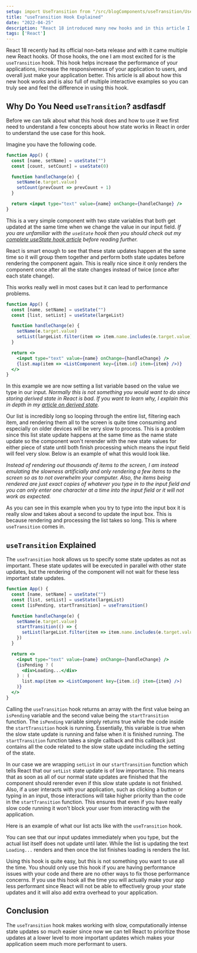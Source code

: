 ```yaml
---
setup: import UseTransition from "/src/blogComponents/useTransition/UseTransition.jsx"
title: "useTransition Hook Explained"
date: "2022-04-25"
description: "React 18 introduced many new hooks and in this article I will be talking about useTransition which is the most useful of those hooks."
tags: ['React']
---
```


React 18 recently had its official non-beta release and with it came multiple new React hooks. Of those hooks, the one I am most excited for is the `useTransition` hook. This hook helps increase the performance of your applications, increase the responsiveness of your application to users, and overall just make your application better. This article is all about how this new hook works and is also full of multiple interactive examples so you can truly see and feel the difference in using this hook.

## Why Do You Need `useTransition`? asdfasdf

Before we can talk about what this hook does and how to use it we first need to understand a few concepts about how state works in React in order to understand the use case for this hook.

Imagine you have the following code.
```jsx
function App() {
  const [name, setName] = useState("")
  const [count, setCount] = useState(0)

  function handleChange(e) {
    setName(e.target.value)
    setCount(prevCount => prevCount + 1)
  }

  return <input type="text" value={name} onChange={handleChange} />
}
```
This is a very simple component with two state variables that both get updated at the same time when we change the value in our input field. *If you are unfamiliar with the `useState` hook then you should check out my [complete useState hook article](/2020-04/use-state) before reading further.*

React is smart enough to see that these state updates happen at the same time so it will group them together and perform both state updates before rendering the component again. This is really nice since it only renders the component once after all the state changes instead of twice (once after each state change).

This works really well in most cases but it can lead to performance problems.
```jsx {3,7,12}
function App() {
  const [name, setName] = useState("")
  const [list, setList] = useState(largeList)

  function handleChange(e) {
    setName(e.target.value)
    setList(largeList.filter(item => item.name.includes(e.target.value)))
  }

  return <>
    <input type="text" value={name} onChange={handleChange} />
    {list.map(item => <ListComponent key={item.id} item={item} />)}
  </>
}
```
In this example we are now setting a list variable based on the value we type in our input. *Normally this is not something you would want to do since storing derived state in React is bad. If you want to learn why, I explain this in depth in my [article on derived state](/2019-11/never-store-derived-state).*

Our list is incredibly long so looping through the entire list, filtering each item, and rendering them all to the screen is quite time consuming and especially on older devices will be very slow to process. This is a problem since this list state update happens at the same time as the name state update so the component won't rerender with the new state values for either piece of state until both finish processing which means the input field will feel very slow. Below is an example of what this would look like.

*Instead of rendering out thousands of items to the screen, I am instead emulating the slowness artificially and only rendering a few items to the screen so as to not overwhelm your computer. Also, the items being rendered are just exact copies of whatever you type in to the input field and you can only enter one character at a time into the input field or it will not work as expected.*

<UseTransition client:load withoutHook />

As you can see in this example when you try to type into the input box it is really slow and takes about a second to update the input box. This is because rendering and processing the list takes so long. This is where `useTransition` comes in.

## `useTransition` Explained

The `useTransition` hook allows us to specify some state updates as not as important. These state updates will be executed in parallel with other state updates, but the rendering of the component will not wait for these less important state updates.
```jsx {4,8-10,15-19}
function App() {
  const [name, setName] = useState("")
  const [list, setList] = useState(largeList)
  const [isPending, startTransition] = useTransition()

  function handleChange(e) {
    setName(e.target.value)
    startTransition(() => {
      setList(largeList.filter(item => item.name.includes(e.target.value)))
    })
  }

  return <>
    <input type="text" value={name} onChange={handleChange} />
    {isPending ? (
      <div>Loading...</div>
    ) : (
      list.map(item => <ListComponent key={item.id} item={item} />)
    )}
  </>
}
```
Calling the `useTransition` hook returns an array with the first value being an `isPending` variable and the second value being the `startTransition` function. The `isPending` variable simply returns true while the code inside the `startTransition` hook is running. Essentially, this variable is true when the slow state update is running and false when it is finished running. The `startTransition` function takes a single callback and this callback just contains all the code related to the slow state update including the setting of the state.

In our case we are wrapping `setList` in our `startTransition` function which tells React that our `setList` state update is of low importance. This means that as soon as all of our normal state updates are finished that the component should rerender even if this slow state update is not finished. Also, if a user interacts with your application, such as clicking a button or typing in an input, those interactions will take higher priority than the code in the `startTransition` function. This ensures that even if you have really slow code running it won't block your user from interacting with the application.

Here is an example of what our list acts like with the `useTransition` hook.

<UseTransition client:load />

You can see that our input updates immediately when you type, but the actual list itself does not update until later. While the list is updating the text `Loading...` renders and then once the list finishes loading is renders the list.

Using this hook is quite easy, but this is not something you want to use all the time. You should only use this hook if you are having performance issues with your code and there are no other ways to fix those performance concerns. If you use this hook all the time you will actually make your app less performant since React will not be able to effectively group your state updates and it will also add extra overhead to your application.

## Conclusion

The `useTransition` hook makes working with slow, computationally intense state updates so much easier since now we can tell React to prioritize those updates at a lower level to more important updates which makes your application seem much more performant to users.